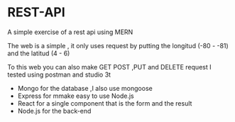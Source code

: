 # REST-API
<p>A simple exercise of a rest api using MERN</p>
<p>The web is a simple , it only uses request by putting the longitud (-80 - -81) and the latitud (4 - 6)</p>
<p>To this web you can also make GET POST ,PUT and DELETE request I tested using postman and studio 3t </p>
<ul>
  <li>Mongo for the database ,I also use mongoose</li>
  <li>Express for mmake easy to use Node.js</li>
  <li>React for a single component that is the form and the result</li>
  <li>Node.js for the back-end</li>
</ul>

